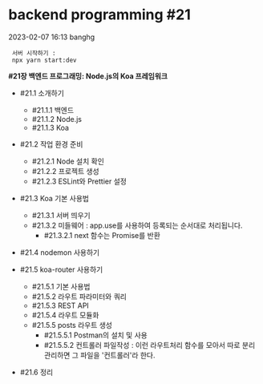 ﻿# backend programming #21
2023-02-07 16:13 banghg
```
 서버 시작하기 :  
 npx yarn start:dev
```


**#21장 백엔드 프로그래밍: Node.js의 Koa 프레임워크**
- #21.1 소개하기
  - #21.1.1 백엔드
  - #21.1.2 Node.js
  - #21.1.3 Koa
- #21.2 작업 환경 준비
  - #21.2.1 Node 설치 확인
  - #21.2.2 프로젝트 생성
  - #21.2.3 ESLint와 Prettier 설정
- #21.3 Koa 기본 사용법
  - #21.3.1 서버 띄우기
  - #21.3.2 미들웨어 : app.use를 사용하여 등록되는 순서대로 처리됩니다.
    - #21.3.2.1 next 함수는 Promise를 반환

- #21.4 nodemon 사용하기
- #21.5 koa-router 사용하기
  - #21.5.1 기본 사용법
  - #21.5.2 라우트 파라미터와 쿼리
  - #21.5.3 REST API
  - #21.5.4 라우트 모듈화
  - #21.5.5 posts 라우트 생성
    - #21.5.5.1 Postman의 설치 및 사용
    - #21.5.5.2 컨트롤러 파일작성 : 이런 라우트처리 함수를 모아서 따로 분리 관리하면 그 파일을 '컨트롤러'라 한다.
- #21.6 정리